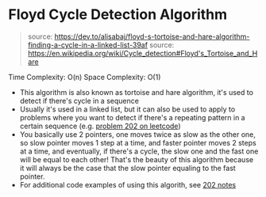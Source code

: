 # Floyd Cycle Detection Algorithm
> source: https://dev.to/alisabaj/floyd-s-tortoise-and-hare-algorithm-finding-a-cycle-in-a-linked-list-39af
> source: https://en.wikipedia.org/wiki/Cycle_detection#Floyd's_Tortoise_and_Hare

Time Complexity: O(n)
Space Complexity: O(1)

- This algorithm is also known as tortoise and hare algorithm, it's used to detect if there's cycle in a sequence
- Usually it's used in a linked list, but it can also be used to apply to problems where you want to detect if there's a repeating pattern in a certain sequence (e.g. [problem 202 on leetcode](https://leetcode.com/problems/happy-number/))
- You basically use 2 pointers, one moves twice as slow as the other one, so slow pointer moves 1 step at a time, and faster pointer moves 2 steps at a time, and eventually, if there's a cycle, the slow one and the fast one will be equal to each other! That's the beauty of this algorithm because it will always be the case that the slow pointer equaling to the fast pointer.
- For additional code examples of using this algorith, see [202 notes]()